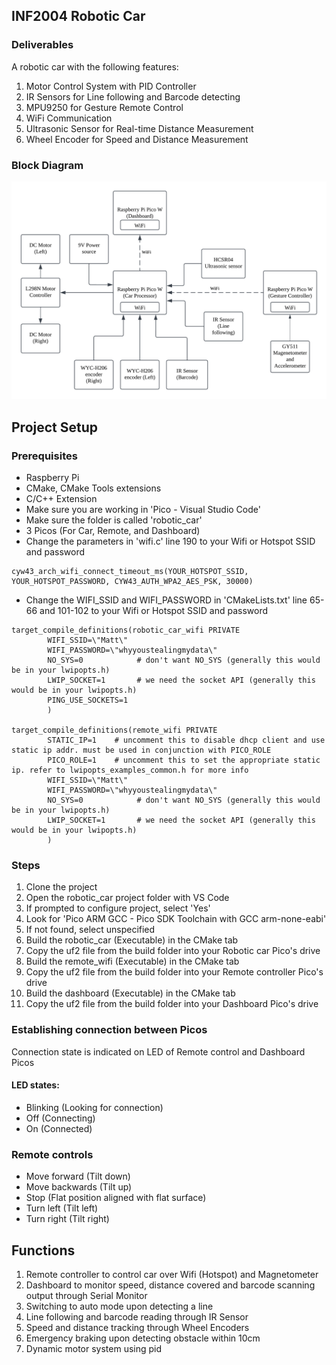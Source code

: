 ## INF2004 Robotic Car

### Deliverables

A robotic car with the following features:
1. Motor Control System with PID Controller
2. IR Sensors for Line following and Barcode detecting
3. MPU9250 for Gesture Remote Control
4. WiFi Communication
5. Ultrasonic Sensor for Real-time Distance Measurement
6. Wheel Encoder for Speed and Distance Measurement

### Block Diagram
![Block Diagram](https://github.com/TenshiRachel/robotic_car/blob/master/block_diagram.png)

## Project Setup

### Prerequisites

- Raspberry Pi
- CMake, CMake Tools extensions
- C/C++ Extension
- Make sure you are working in 'Pico - Visual Studio Code'
- Make sure the folder is called 'robotic_car'
- 3 Picos (For Car, Remote, and Dashboard)
- Change the parameters in 'wifi.c' line 190 to your Wifi or Hotspot SSID and password

```
cyw43_arch_wifi_connect_timeout_ms(YOUR_HOTSPOT_SSID, YOUR_HOTSPOT_PASSWORD, CYW43_AUTH_WPA2_AES_PSK, 30000)
```

- Change the WIFI_SSID and WIFI_PASSWORD in 'CMakeLists.txt' line 65-66 and 101-102 to your Wifi or Hotspot SSID and password

```
target_compile_definitions(robotic_car_wifi PRIVATE
        WIFI_SSID=\"Matt\"
        WIFI_PASSWORD=\"whyyoustealingmydata\"
        NO_SYS=0            # don't want NO_SYS (generally this would be in your lwipopts.h)
        LWIP_SOCKET=1       # we need the socket API (generally this would be in your lwipopts.h)
        PING_USE_SOCKETS=1
        )

target_compile_definitions(remote_wifi PRIVATE
        STATIC_IP=1    # uncomment this to disable dhcp client and use static ip addr. must be used in conjunction with PICO_ROLE
        PICO_ROLE=1    # uncomment this to set the appropriate static ip. refer to lwipopts_examples_common.h for more info
        WIFI_SSID=\"Matt\"
        WIFI_PASSWORD=\"whyyoustealingmydata\"
        NO_SYS=0            # don't want NO_SYS (generally this would be in your lwipopts.h)
        LWIP_SOCKET=1       # we need the socket API (generally this would be in your lwipopts.h)
        )
```


### Steps

1. Clone the project
2. Open the robotic_car project folder with VS Code
3. If prompted to configure project, select 'Yes'
4. Look for 'Pico ARM GCC - Pico SDK Toolchain with GCC arm-none-eabi'
5. If not found, select unspecified
6. Build the robotic_car (Executable) in the CMake tab
7. Copy the uf2 file from the build folder into your Robotic car Pico's drive
8. Build the remote_wifi (Executable) in the CMake tab
9. Copy the uf2 file from the build folder into your Remote controller Pico's drive
10. Build the dashboard (Executable) in the CMake tab
11. Copy the uf2 file from the build folder into your Dashboard Pico's drive

### Establishing connection between Picos
Connection state is indicated on LED of Remote control and Dashboard Picos

#### LED states:
- Blinking (Looking for connection)
- Off (Connecting)
- On (Connected)

### Remote controls
- Move forward (Tilt down)
- Move backwards (Tilt up)
- Stop (Flat position aligned with flat surface)
- Turn left (Tilt left)
- Turn right (Tilt right)

## Functions
1. Remote controller to control car over Wifi (Hotspot) and Magnetometer
2. Dashboard to monitor speed, distance covered and barcode scanning output
through Serial Monitor
3. Switching to auto mode upon detecting a line
4. Line following and barcode reading through IR Sensor
5. Speed and distance tracking through Wheel Encoders
6. Emergency braking upon detecting obstacle within 10cm
7. Dynamic motor system using pid
